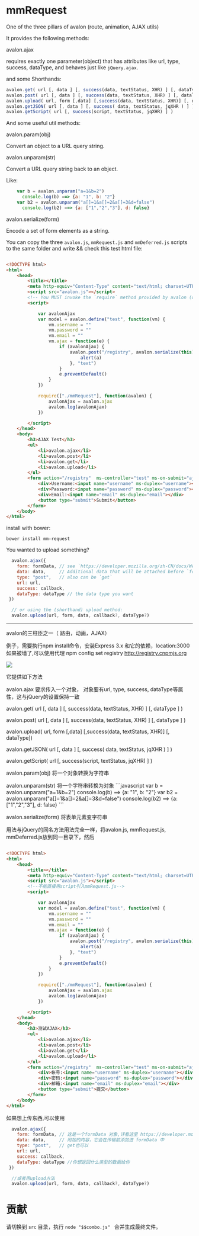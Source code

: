 mmRequest
=========

One of the three pillars of avalon (route, animation, AJAX utils)

It provides the following methods:

avalon.ajax

  requires exactly one parameter(object) that has attributes like url, type, success, dataType, and behaves just like `jQuery.ajax`.

and some Shorthands:

```javascript
avalon.get( url [, data ] [, success(data, textStatus, XHR) ] [, dataType ] )
avalon.post( url [, data ] [, success(data, textStatus, XHR) ] [, dataType ] )
avalon.upload( url, form [,data] [,success(data, textStatus, XHR)] [, dataType])
avalon.getJSON( url [, data ] [, success( data, textStatus, jqXHR ) ] )
avalon.getScript( url [, success(script, textStatus, jqXHR) ] )
```

And some useful util methods:

avalon.param(obj)

  Convert an object to a URL query string.

avalon.unparam(str)

  Convert a URL query string back to an object.

Like:

```javascript
    var b = avalon.unparam("a=1&b=2")
      console.log(b) ==> {a: "1", b: "2"}
    var b2 = avalon.unparam("a[]=1&a[]=2&a[]=3&d=false")
      console.log(b2) ==> {a: ["1","2","3"], d: false}
```

avalon.serialize(form)

  Encode a set of form elements as a string.


You can copy the three `avalon.js`, `mmRequest.js` and `mmDeferred.js` scripts to the same folder and write && check this test html file: 

```html

<!DOCTYPE html>
<html>
    <head>
        <title></title>
        <meta http-equiv="Content-Type" content="text/html; charset=UTF-8">
        <script src="avalon.js"></script>
        <!-- You MUST invoke the `require` method provided by avalon (or another AMD loader) to use mmRequest -->
        <script>

            var avalonAjax
            var model = avalon.define("test", function(vm) {
                vm.username = ""
                vm.password = ""
                vm.email = ""
                vm.ajax = function(e) {
                    if (avalonAjax) {
                        avalon.post("/registry", avalon.serialize(this), function(a) {
                            alert(a)
                        }, "text")
                    }
                    e.preventDefault()
                }
            })

            require(["./mmRequest"], function(avalon) {
                avalonAjax = avalon.ajax
                avalon.log(avalonAjax)
            })

        </script>
    </head>
    <body>
        <h3>AJAX Test</h3>
        <ul>
            <li>avalon.ajax</li>
            <li>avalon.post</li>
            <li>avalon.get</li>
            <li>avalon.upload</li>
        </ul>
        <form action="/registry"  ms-controller="test" ms-on-submit="ajax" >
            <div>Username:<input name="username" ms-duplex="username"></div>
            <div>Password:<input name="password" ms-duplex="password"></div>
            <div>Email:<input name="email" ms-duplex="email"></div>
            <button type="submit">Submit</button>
        </form>
    </body>
</html>
```

install with bower:
```
bower install mm-request
```

You wanted to upload something?

```javascript
  avalon.ajax({
    form: formData, // see `https://developer.mozilla.org/zh-CN/docs/Web/Guide/Using_FormData_Objects`
    data: data,     // Additional data that will be attached before `formData` was sent
    type: "post",   // also can be `get`
    url: url,
    success: callback,
    dataType: dataType // the data type you want
 })

  // or using the (shorthand) upload method:
  avalon.upload(url, form, data, callback?, dataType?)
```

-------------------------------------------

avalon的三柱臣之一（ 路由，动画，AJAX）


例子，需要执行npm install命令，安装Express 3.x 和它的依赖，location:3000
如果被墙了,可以使用代理 npm config set registry http://registry.cnpmjs.org 

<img src="https://f.cloud.github.com/assets/190846/2522052/eb28a388-b4b7-11e3-8536-3920de5388c1.jpg"/>



它提供如下方法
<p>avalon.ajax 要求传入一个对象， 对象要有url, type, success, dataType等属性，这与jQuery的设置保持一致
<p>avalon.get( url [, data ] [, success(data, textStatus, XHR) ] [, dataType ] )
<p>avalon.post( url [, data ] [, success(data, textStatus, XHR) ] [, dataType ] )
<p>avalon.upload( url, form [,data] [,success(data, textStatus, XHR)] [, dataType])
<p>avalon.getJSON( url [, data ] [, success( data, textStatus, jqXHR ) ] )
<p>avalon.getScript( url [, success(script, textStatus, jqXHR) ] )
<p>avalon.param(obj) 将一个对象转换为字符串


<p>avalon.unparam(str) 将一个字符串转换为对象
```javascript
   var b = avalon.unparam("a=1&b=2")
    console.log(b) ==> {a: "1", b: "2"}
    var b2 = avalon.unparam("a[]=1&a[]=2&a[]=3&d=false")
   console.log(b2) ==> {a: ["1","2","3"], d: false}
```
<p>avalon.serialize(form)  将表单元素变字符串

用法与jQuery的同名方法用法完全一样，将avalon.js, mmRequest.js, mmDeferred.js放到同一目录下，然后
```html

<!DOCTYPE html>
<html>
    <head>
        <title></title>
        <meta http-equiv="Content-Type" content="text/html; charset=UTF-8">
        <script src="avalon.js"></script>
        <!--不能直接用script引入mmRequest.js-->
        <script>

            var avalonAjax
            var model = avalon.define("test", function(vm) {
                vm.username = ""
                vm.password = ""
                vm.email = ""
                vm.ajax = function(e) {
                    if (avalonAjax) {
                        avalon.post("/registry", avalon.serialize(this), function(a) {
                            alert(a)
                        }, "text")
                    }
                    e.preventDefault()
                }
            })

            require(["./mmRequest"], function(avalon) {
                avalonAjax = avalon.ajax
                avalon.log(avalonAjax)
            })

        </script>
    </head>
    <body>
        <h3>测试AJAX</h3>
        <ul>
            <li>avalon.ajax</li>
            <li>avalon.post</li>
            <li>avalon.get</li>
            <li>avalon.upload</li>
        </ul>
        <form action="/registry"  ms-controller="test" ms-on-submit="ajax" >
            <div>帐号:<input name="username" ms-duplex="username"></div>
            <div>密码:<input name="password" ms-duplex="password"></div>
            <div>邮箱:<input name="email" ms-duplex="email"></div>
            <button type="submit">提交</button>
        </form>
    </body>
</html>
```
如果想上传东西,可以使用
```javascript
  avalon.ajax({
    form: formData, // 这是一个formData 对象,详看这里 https://developer.mozilla.org/zh-CN/docs/Web/Guide/Using_FormData_Objects
    data: data,     // 附加的内容，它会在传输前添加进 formData 中
    type: "post",   // get也可以
    url: url,
    success: callback,
    dataType: dataType //你想返回什么类型的数据给你
 })

  //或者用upload方法
  avalon.upload(url, form, data, callback?, dataType?)
```

贡献
====

请切换到 `src` 目录，执行 `node "$$combo.js" ` 合并生成最终文件。